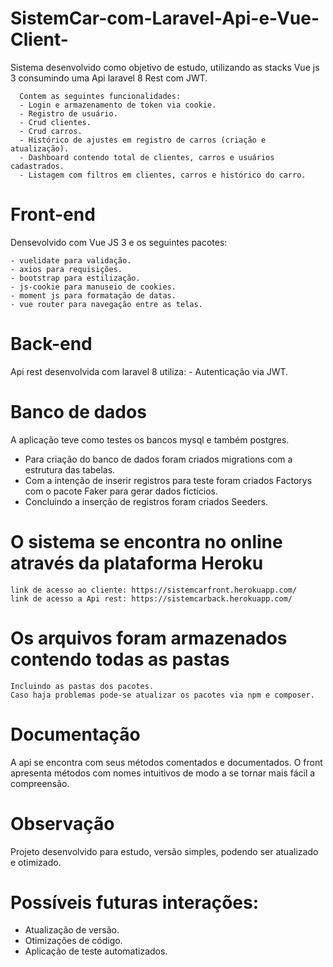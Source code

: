 # SistemCar-com-Laravel-Api-e-Vue-Client-
  Sistema desenvolvido como objetivo de estudo, utilizando as stacks Vue js 3 consumindo uma Api laravel 8 Rest com JWT.
      
      Contem as seguintes funcionalidades:
      - Login e armazenamento de token via cookie.
      - Registro de usuário.
      - Crud clientes.
      - Crud carros.      
      - Histórico de ajustes em registro de carros (criação e atualização).
      - Dashboard contendo total de clientes, carros e usuários cadastrados.
      - Listagem com filtros em clientes, carros e histórico do carro.        
      

# Front-end
  Densevolvido com Vue JS 3 e os seguintes pacotes:
    
    - vuelidate para validação.
    - axios para requisições.
    - bootstrap para estilização.
    - js-cookie para manuseio de cookies.
    - moment js para formatação de datas.
    - vue router para navegação entre as telas.
    
  
# Back-end
  Api rest desenvolvida com laravel 8 utiliza:
    - Autenticação via JWT.    
    

# Banco de dados
  A aplicação teve como testes os bancos mysql e também postgres.
  - Para criação do banco de dados foram criados migrations com a estrutura das tabelas.
  - Com a intenção de inserir registros para teste foram criados Factorys com o pacote Faker para gerar dados fictícios.
  - Concluindo a inserção de registros foram criados Seeders.


# O sistema se encontra no online através da plataforma Heroku
    link de acesso ao cliente: https://sistemcarfront.herokuapp.com/
    link de acesso a Api rest: https://sistemcarback.herokuapp.com/
    
# Os arquivos foram armazenados contendo todas as pastas
    Incluindo as pastas dos pacotes.
    Caso haja problemas pode-se atualizar os pacotes via npm e composer.
    
    
# Documentação
  A api se encontra com seus métodos comentados e documentados.
  O front apresenta métodos com nomes intuitivos de modo a se tornar mais fácil a compreensão.
  
  
# Observação
  Projeto desenvolvido para estudo, versão simples, podendo ser atualizado e otimizado.
  
  
# Possíveis futuras interações:
  - Atualização de versão.
  - Otimizações de código.
  - Aplicação de teste automatizados.
   
  
  
